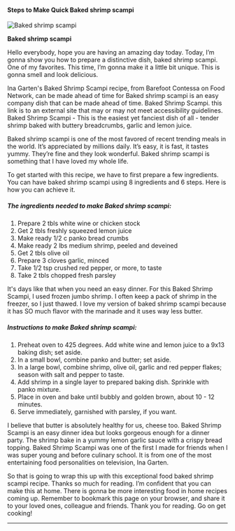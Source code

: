             

#### Steps to Make Quick Baked shrimp scampi

![Baked shrimp scampi](https://img-global.cpcdn.com/recipes/ed6cbc04b30f777d/751x532cq70/baked-shrimp-scampi-recipe-main-photo.jpg)

**Baked shrimp scampi**

Hello everybody, hope you are having an amazing day today. Today, I’m gonna show you how to prepare a distinctive dish, baked shrimp scampi. One of my favorites. This time, I’m gonna make it a little bit unique. This is gonna smell and look delicious.

Ina Garten's Baked Shrimp Scampi recipe, from Barefoot Contessa on Food Network, can be made ahead of time for Baked shrimp scampi is an easy company dish that can be made ahead of time. Baked Shrimp Scampi. this link is to an external site that may or may not meet accessibility guidelines. Baked Shrimp Scampi - This is the easiest yet fanciest dish of all - tender shrimp baked with buttery breadcrumbs, garlic and lemon juice.

Baked shrimp scampi is one of the most favored of recent trending meals in the world. It’s appreciated by millions daily. It’s easy, it is fast, it tastes yummy. They’re fine and they look wonderful. Baked shrimp scampi is something that I have loved my whole life.

To get started with this recipe, we have to first prepare a few ingredients. You can have baked shrimp scampi using 8 ingredients and 6 steps. Here is how you can achieve it.

##### The ingredients needed to make Baked shrimp scampi:

1.  Prepare 2 tbls white wine or chicken stock
2.  Get 2 tbls freshly squeezed lemon juice
3.  Make ready 1/2 c panko bread crumbs
4.  Make ready 2 lbs medium shrimp, peeled and deveined
5.  Get 2 tbls olive oil
6.  Prepare 3 cloves garlic, minced
7.  Take 1/2 tsp crushed red pepper, or more, to taste
8.  Take 2 tbls chopped fresh parsley

It's days like that when you need an easy dinner. For this Baked Shrimp Scampi, I used frozen jumbo shrimp. I often keep a pack of shrimp in the freezer, so I just thawed. I love my version of baked shrimp scampi because it has SO much flavor with the marinade and it uses way less butter.

##### Instructions to make Baked shrimp scampi:

1.  Preheat oven to 425 degrees. Add white wine and lemon juice to a 9x13 baking dish; set aside.
2.  In a small bowl, combine panko and butter; set aside.
3.  In a large bowl, combine shrimp, olive oil, garlic and red pepper flakes; season with salt and pepper to taste.
4.  Add shrimp in a single layer to prepared baking dish. Sprinkle with panko mixture.
5.  Place in oven and bake until bubbly and golden brown, about 10 - 12 minutes.
6.  Serve immediately, garnished with parsley, if you want.

I believe that butter is absolutely healthy for us, cheese too. Baked Shrimp Scampi is an easy dinner idea but looks gorgeous enough for a dinner party. The shrimp bake in a yummy lemon garlic sauce with a crispy bread topping. Baked Shrimp Scampi was one of the first I made for friends when I was super young and before culinary school. It is from one of the most entertaining food personalities on television, Ina Garten.

So that is going to wrap this up with this exceptional food baked shrimp scampi recipe. Thanks so much for reading. I’m confident that you can make this at home. There is gonna be more interesting food in home recipes coming up. Remember to bookmark this page on your browser, and share it to your loved ones, colleague and friends. Thank you for reading. Go on get cooking!

* * *